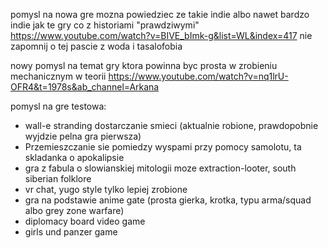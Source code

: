 pomysl na nowa gre mozna powiedziec ze takie indie albo nawet bardzo indie jak te gry co z historiami "prawdziwymi"
https://www.youtube.com/watch?v=BIVE_bImk-g&list=WL&index=417
nie zapomnij o tej pascie z woda i tasalofobia


nowy pomysl na temat gry ktora powinna byc prosta w zrobieniu mechanicznym w teorii
https://www.youtube.com/watch?v=nq1lrU-OFR4&t=1978s&ab_channel=Arkana


pomysl na gre testowa:
- wall-e stranding dostarczanie smieci (aktualnie robione, prawdopobnie wyjdzie pelna gra pierwsza)
- Przemieszczanie sie pomiedzy wyspami przy pomocy samolotu, ta skladanka o apokalipsie
- gra z fabula o slowianskiej mitologii moze extraction-looter, south siberian folklore
- vr chat, yugo style tylko lepiej zrobione
- gra na podstawie anime gate (prosta gierka, krotka, typu arma/squad albo grey zone warfare)
- diplomacy board video game
- girls und panzer game